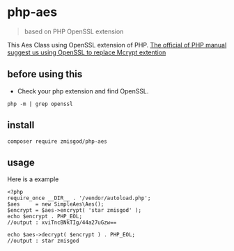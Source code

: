 # php-aes
> based on PHP OpenSSL extension

This Aes Class using OpenSSL extension of PHP.
[The official of PHP manual suggest us using OpenSSL to replace Mcrypt extention](http://php.net/manual/en/migration71.deprecated.php "Why am i using OpenSSL extension")

## before using this

* Check your php extension and find OpenSSL.

`php -m | grep openssl` 

## install

`composer require zmisgod/php-aes`

## usage

Here is a example

```
<?php
require_once __DIR__ . '/vendor/autoload.php';
$aes     = new SimpleAes\Aes();
$encrypt = $aes->encrypt( 'star zmisgod' );
echo $encrypt . PHP_EOL;
//output : xviTncBNkTIg/44a27uGzw==

echo $aes->decrypt( $encrypt ) . PHP_EOL;
//output : star zmisgod
```